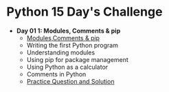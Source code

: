 # Python 15 Day's Challenge

- **Day 01 1: Modules, Comments & pip**
  - [Modules,Comments & pip](https://github.com/itzsandeepshrma/Python-15-Days-Challenge/tree/main/Day01)
  - Writing the first Python program
  - Understanding modules
  - Using pip for package management
  - Using Python as a calculator
  - Comments in Python
  - [Practice Question and Solution](https://github.com/itzsandeepshrma/Python-15-Days-Challenge/tree/main/Day01/Practice)
